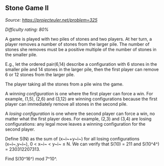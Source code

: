 Stone Game II
-------------

*Source: https://projecteuler.net/problem=325*


*Difficulty rating: 80%*

A game is played with two piles of stones and two players. At her turn,
a player removes a number of stones from the larger pile. The number of
stones she removes must be a positive multiple of the number of stones
in the smaller pile.

E.g., let the ordered pair(6,14) describe a configuration with 6 stones
in the smaller pile and 14 stones in the larger pile, then the first
player can remove 6 or 12 stones from the larger pile.

The player taking all the stones from a pile wins the game.

A *winning configuration* is one where the first player can force a win.
For example, (1,5), (2,6) and (3,12) are winning configurations because
the first player can immediately remove all stones in the second pile.

A *losing configuration* is one where the second player can force a win,
no matter what the first player does. For example, (2,3) and (3,4) are
losing configurations: any legal move leaves a winning configuration for
the second player.

Define S(N) as the sum of (x~i~+y~i~) for all losing configurations
(x~i~,y~i~), 0 \< x~i~ \< y~i~ ≤ N. We can verify that S(10) = 211 and
S(10^4^) = 230312207313.

Find S(10^16^) mod 7^10^.
